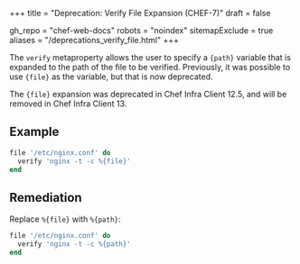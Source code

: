 +++
title = "Deprecation: Verify File Expansion (CHEF-7)"
draft = false

gh_repo = "chef-web-docs"
robots = "noindex"
sitemapExclude = true
aliases = "/deprecations_verify_file.html"
+++

The `verify` metaproperty allows the user to specify a `{path}` variable
that is expanded to the path of the file to be verified. Previously, it
was possible to use `{file}` as the variable, but that is now
deprecated.

The `{file}` expansion was deprecated in Chef Infra Client 12.5, and will be
removed in Chef Infra Client 13.

## Example

```ruby
file '/etc/nginx.conf' do
  verify 'nginx -t -c %{file}'
end
```

## Remediation

Replace `%{file}` with `%{path}`:

```ruby
file '/etc/nginx.conf' do
  verify 'nginx -t -c %{path}'
end
```
